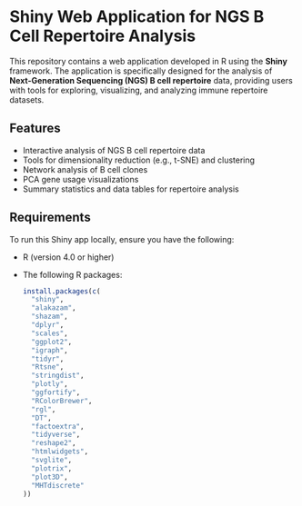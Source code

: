 # Shiny Web Application for NGS B Cell Repertoire Analysis

This repository contains a web application developed in R using the **Shiny** framework. The application is specifically designed for the analysis of **Next-Generation Sequencing (NGS) B cell repertoire** data, providing users with tools for exploring, visualizing, and analyzing immune repertoire datasets.

## Features

- Interactive analysis of NGS B cell repertoire data
- Tools for dimensionality reduction (e.g., t-SNE) and clustering
- Network analysis of B cell clones
- PCA gene usage visualizations 
- Summary statistics and data tables for repertoire analysis

## Requirements

To run this Shiny app locally, ensure you have the following:

- R (version 4.0 or higher)
- The following R packages:

  ```r
  install.packages(c(
    "shiny", 
    "alakazam", 
    "shazam", 
    "dplyr", 
    "scales", 
    "ggplot2", 
    "igraph", 
    "tidyr", 
    "Rtsne", 
    "stringdist", 
    "plotly", 
    "ggfortify", 
    "RColorBrewer", 
    "rgl", 
    "DT", 
    "factoextra", 
    "tidyverse", 
    "reshape2", 
    "htmlwidgets", 
    "svglite", 
    "plotrix", 
    "plot3D", 
    "MHTdiscrete"
  ))
